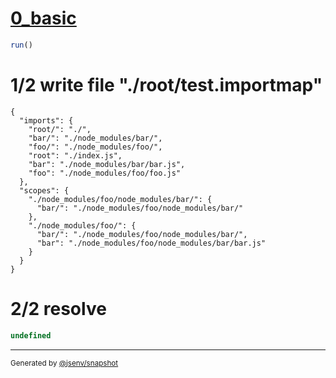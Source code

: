 # [0_basic](../../dependency_package_inside.test.mjs#L53)

```js
run()
```

# 1/2 write file "./root/test.importmap"

```importmap
{
  "imports": {
    "root/": "./",
    "bar/": "./node_modules/bar/",
    "foo/": "./node_modules/foo/",
    "root": "./index.js",
    "bar": "./node_modules/bar/bar.js",
    "foo": "./node_modules/foo/foo.js"
  },
  "scopes": {
    "./node_modules/foo/node_modules/bar/": {
      "bar/": "./node_modules/foo/node_modules/bar/"
    },
    "./node_modules/foo/": {
      "bar/": "./node_modules/foo/node_modules/bar/",
      "bar": "./node_modules/foo/node_modules/bar/bar.js"
    }
  }
}
```

# 2/2 resolve

```js
undefined
```

---

<sub>
  Generated by <a href="https://github.com/jsenv/core/tree/main/packages/tooling/snapshot">@jsenv/snapshot</a>
</sub>

